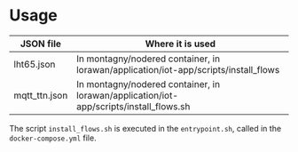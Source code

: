 # Usage

| JSON file | Where it is used |
|-----------|------------------|
| lht65.json | In montagny/nodered container, in lorawan/application/iot-app/scripts/install_flows |
| mqtt_ttn.json | In montagny/nodered container, in lorawan/application/iot-app/scripts/install_flows.sh |

The script `install_flows.sh` is executed in the `entrypoint.sh`, called in the `docker-compose.yml` file.